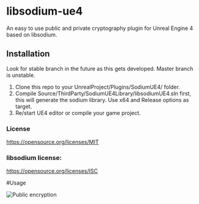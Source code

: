 # libsodium-ue4
An easy to use public and private cryptography plugin for Unreal Engine 4 based on libsodium.

## Installation
Look for stable branch in the future as this gets developed. Master branch is unstable.

1. Clone this repo to your UnrealProject/Plugins/SodiumUE4/ folder.
2. Compile Source/ThirdParty/SodiumUE4Library/libsodiumUE4.sln first, this will generate the sodium library. Use x64 and Release options as target.
3. Re/start UE4 editor or compile your game project.

### License
https://opensource.org/licenses/MIT

### libsodium license:
https://opensource.org/licenses/ISC


#Usage

![Public encryption](http://i.imgur.com/ezgBj7v.jpg)
